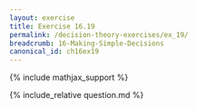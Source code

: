 ```yaml
---
layout: exercise
title: Exercise 16.19
permalink: /decision-theory-exercises/ex_19/
breadcrumb: 16-Making-Simple-Decisions
canonical_id: ch16ex19
---
```


{% include mathjax_support %}
<div id="hiddden">{% include_relative question.md %}</div>